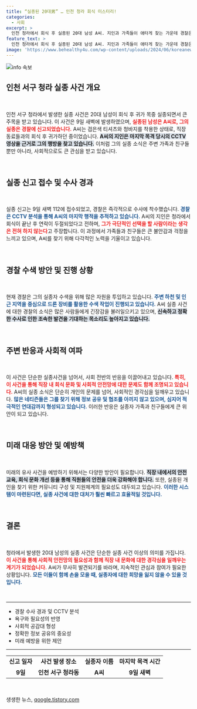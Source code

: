 ```yaml
---
title: “실종된 20대男” … 인천 청라 회식 미스터리!
categories:
  - 사회
excerpt: >
  인천 청라에서 회식 후 실종된 20대 남성 A씨. 지인과 가족들이 애타게 찾는 가운데 경찰은 CCTV 분석과 드론 수색을 통해 그의 행방을 쫓고 있다. 누가, 왜 사라졌을까?
feature_text: >
  인천 청라에서 회식 후 실종된 20대 남성 A씨. 지인과 가족들이 애타게 찾는 가운데 경찰은 CCTV 분석과 드론 수색을 통해 그의 행방을 쫓고 있다. 누가, 왜 사라졌을까?
image: 'https://www.behealthy4u.com/wp-content/uploads/2024/06/koreanews.jpg'
---
```


<p><img src="https://www.behealthy4u.com/wp-content/uploads/2024/06/koreanews.jpg" alt="info 속보" /></p>

<h2 data-ke-size="size26">인천 서구 청라 실종 사건 개요</h2>

<p data-ke-size="size16">&nbsp;</p>

<p>인천 서구 청라에서 발생한 실종 사건은 20대 남성이 회식 후 귀가 목중 실종되면서 큰 주목을 받고 있습니다. 이 사건은 9일 새벽에 발생하였으며, <b><span style="color: #ee2323;">실종된 남성은 A씨로, 그의 실종은 경찰에 신고되었습니다.</span></b> A씨는 검은색 티셔츠와 청바지를 착용한 상태로, 직장 동료들과의 회식 후 귀가하던 중이었습니다. <b><span style="background-color: #21538527;">A씨의 지인은 마지막 목격 당시의 CCTV 영상을 근거로 그의 행방을 찾고 있습니다.</span></b> 이처럼 그의 실종 소식은 주변 가족과 친구들뿐만 아니라, 사회적으로도 큰 관심을 받고 있습니다. </p>

<p data-ke-size="size16">&nbsp;</p>

<h2 data-ke-size="size26">실종 신고 접수 및 수사 경과</h2>

<p data-ke-size="size16">&nbsp;</p>

<p>실종 신고는 9일 새벽 112에 접수되었고, 경찰은 즉각적으로 수사에 착수했습니다. <b><span style="color: #1a5490;">경찰은 CCTV 분석을 통해 A씨의 마지막 행적을 추적하고 있습니다.</span></b> A씨의 지인은 청라에서 회식이 끝난 후 연락이 두절되었다고 전하며, <b><span style="color: #ee2323;">그가 극단적인 선택을 할 사람이라는 생각은 전혀 하지 않는다</span></b>고 주장합니다. 이 과정에서 가족들과 친구들은 큰 불안감과 걱정을 느끼고 있으며, A씨를 찾기 위해 다각적인 노력을 기울이고 있습니다.</p>

<p data-ke-size="size16">&nbsp;</p>

<h2 data-ke-size="size26">경찰 수색 방안 및 진행 상황</h2>

<p data-ke-size="size16">&nbsp;</p>

<p>현재 경찰은 그의 실종자 수색을 위해 많은 자원을 투입하고 있습니다. <b><span style="color: #1a5490;">주변 하천 및 인근 지역을 중심으로 드론 장비를 활용한 수색 작업이 진행되고 있습니다.</span></b> A씨 실종 사건에 대한 경찰의 소식은 많은 사람들에게 긴장감을 불러일으키고 있으며, <b><span style="background-color: #21538527;">신속하고 정확한 수사로 인한 조속한 발견을 기대하는 목소리도 높아지고 있습니다.</span></b></p>

<p data-ke-size="size16">&nbsp;</p>

<h2 data-ke-size="size26">주변 반응과 사회적 여파</h2>

<p data-ke-size="size16">&nbsp;</p>

<p>이 사건은 단순한 실종사건을 넘어서, 사회 전반의 반응을 이끌어내고 있습니다. <b><span style="color: #ee2323;">특히, 이 사건을 통해 직장 내 회식 문화 및 사회적 안전망에 대한 문제도 함께 조명되고 있습니다.</span></b> A씨의 실종 소식은 단순히 개인의 문제를 넘어, 사회적인 경각심을 일깨우고 있습니다. <b><span style="color: #1a5490;">많은 네티즌들은 그를 찾기 위해 정보 공유 및 협조를 아끼지 않고 있으며, 심지어 적극적인 연대감까지 형성되고 있습니다.</span></b> 이러한 반응은 실종자 가족과 친구들에게 큰 위안이 되고 있습니다.</p>

<p data-ke-size="size16">&nbsp;</p>

<h2 data-ke-size="size26">미래 대응 방안 및 예방책</h2>

<p data-ke-size="size16">&nbsp;</p>

<p>미래의 유사 사건을 예방하기 위해서는 다양한 방안이 필요합니다. <b><span style="background-color: #21538527;">직장 내에서의 안전 교육, 회식 문화 개선 등을 통해 직원들의 안전을 더욱 강화해야 합니다.</span></b> 또한, 실종된 개인을 찾기 위한 커뮤니티 구성 및 지원체계의 필요성도 대두되고 있습니다. <b><span style="color: #1a5490;">이러한 시스템이 마련된다면, 실종 사건에 대한 대처가 훨씬 빠르고 효율적일 것입니다.</span></b></p>

<p data-ke-size="size16">&nbsp;</p>

<h2 data-ke-size="size26">결론</h2>

<p data-ke-size="size16">&nbsp;</p>

<p>청라에서 발생한 20대 남성의 실종 사건은 단순한 실종 사건 이상의 의미를 가집니다. <b><span style="color: #ee2323;">이 사건을 통해 사회적 안전망의 필요성과 함께 직장 내 문화에 대한 경각심을 일깨우는 계기가 되었습니다.</span></b> A씨가 무사히 발견되기를 바라며, 지속적인 관심과 참여가 필요한 상황입니다. <b><span style="color: #1a5490;">모든 이들이 함께 손을 모을 때, 실종자에 대한 희망을 잃지 않을 수 있을 것입니다.</span></b> </p>

<p data-ke-size="size16">&nbsp;</p>

<hr>

<ul>
    <li>경찰 수사 경과 및 CCTV 분석</li>
    <li>욕구와 필요성의 반영</li>
    <li>사회적 공감대 형성</li>
    <li>정확한 정보 공유의 중요성</li>
    <li>미래 예방을 위한 제안</li>
</ul>

<hr>

<table>
    <tr>
        <td style="text-align: center; height: 17px;"><b>신고 일자</b></td>
        <td style="text-align: center; height: 17px;"><b>사건 발생 장소</b></td>
        <td style="text-align: center; height: 17px;"><b>실종자 이름</b></td>
        <td style="text-align: center; height: 17px;"><b>마지막 목격 시간</b></td>
    </tr>
    <tr>
        <td style="text-align: center; height: 17px;"><b>9일</b></td>
        <td style="text-align: center; height: 17px;"><b>인천 서구 청라동</b></td>
        <td style="text-align: center; height: 17px;"><b>A씨</b></td>
        <td style="text-align: center; height: 17px;"><b>9일 새벽</b></td>
    </tr>
</table>

<p data-ke-size="size16">&nbsp;</p>
생생한 뉴스, <a href="https://qoogle.tistory.com" rel="dofollow">qoogle.tistory.com</a>


